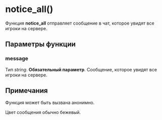 # notice_all()
Функция **notice_all** отправляет сообщение в чат, которое увидят все игроки на сервере.

## Параметры функции
### message
Тип *string*. **Обязательный параметр**. Сообщение, которое увидят все игроки на сервере.

## Примечания
Функция может быть вызвана анонимно.

Цвет сообщения обычно бежевый.